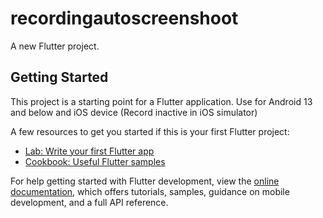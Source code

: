# recordingautoscreenshoot

A new Flutter project.

## Getting Started

This project is a starting point for a Flutter application.
Use for Android 13 and below and iOS device (Record inactive in iOS simulator)

A few resources to get you started if this is your first Flutter project:

- [Lab: Write your first Flutter app](https://docs.flutter.dev/get-started/codelab)
- [Cookbook: Useful Flutter samples](https://docs.flutter.dev/cookbook)

For help getting started with Flutter development, view the
[online documentation](https://docs.flutter.dev/), which offers tutorials,
samples, guidance on mobile development, and a full API reference.
